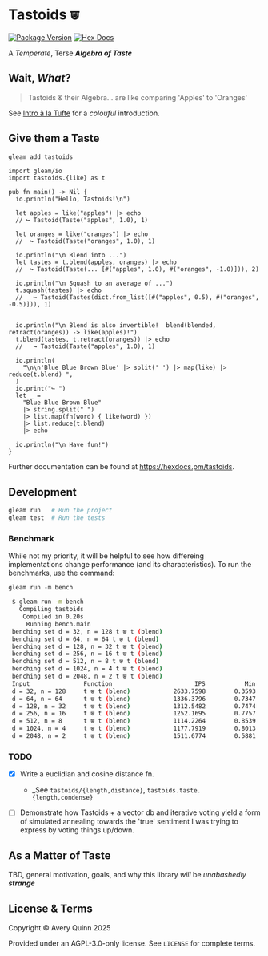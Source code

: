 # Tastoids ⩐

[![Package Version](https://img.shields.io/hexpm/v/tastoid)](https://hex.pm/packages/tastoids)
[![Hex Docs](https://img.shields.io/badge/hex-docs-ffaff3)](https://hexdocs.pm/tastoids/)

A _Temperate_, Terse ***Algebra of Taste***

## Wait, _What_?

> Tastoids & their Algebra... are like comparing 'Apples' to 'Oranges'

See [Intro à la Tufte](http://tastoidea.qtr.fea.st/) for a _colouful_ introduction.

## Give them a Taste

```sh
gleam add tastoids
```

```gleam
import gleam/io
import tastoids.{like} as t

pub fn main() -> Nil {
  io.println("Hello, Tastoids!\n")

  let apples = like("apples") |> echo
  // ↪ Tastoid(Taste("apples", 1.0), 1)

  let oranges = like("oranges") |> echo
  //  ↪ Tastoid(Taste("oranges", 1.0), 1)

  io.println("\n Blend into ...")
  let tastes = t.blend(apples, oranges) |> echo
  //  ↪ Tastoid(Taste(... [#("apples", 1.0), #("oranges", -1.0)])), 2)

  io.println("\n Squash to an average of ...")
  t.squash(tastes) |> echo
  //   ↪ Tastoid(Tastes(dict.from_list([#("apples", 0.5), #("oranges", -0.5)])), 1)


  io.println("\n Blend is also invertible!  blend(blended, retract(oranges)) -> like(apples)!")
  t.blend(tastes, t.retract(oranges)) |> echo
  //   ↪ Tastoid(Taste("apples", 1.0), 1)

  io.println(
    "\n\n'Blue Blue Brown Blue' |> split(' ') |> map(like) |> reduce(t.blend) ",
  )
  io.print("↪ ")
  let _ =
    "Blue Blue Brown Blue"
    |> string.split(" ")
    |> list.map(fn(word) { like(word) })
    |> list.reduce(t.blend)
    |> echo

  io.println("\n Have fun!")
}
```

Further documentation can be found at <https://hexdocs.pm/tastoids>.

## Development

```sh
gleam run   # Run the project
gleam test  # Run the tests
```

### Benchmark

While not my priority, it will be helpful to see how differeing implementations
change performance (and its characteristics). To run the benchmarks, use the command:

`gleam run -m bench`

```bash
 $ gleam run -m bench
   Compiling tastoids
    Compiled in 0.20s
     Running bench.main
 benching set d = 32, n = 128 t ⩐ t (blend)
 benching set d = 64, n = 64 t ⩐ t (blend)
 benching set d = 128, n = 32 t ⩐ t (blend)
 benching set d = 256, n = 16 t ⩐ t (blend)
 benching set d = 512, n = 8 t ⩐ t (blend)
 benching set d = 1024, n = 4 t ⩐ t (blend)
 benching set d = 2048, n = 2 t ⩐ t (blend)
 Input               Function                       IPS           Min           P99          Mean
 d = 32, n = 128     t ⩐ t (blend)            2633.7598        0.3593        0.4654        0.3796
 d = 64, n = 64      t ⩐ t (blend)            1336.3796        0.7347        0.7661        0.7482
 d = 128, n = 32     t ⩐ t (blend)            1312.5482        0.7474        0.7781        0.7618
 d = 256, n = 16     t ⩐ t (blend)            1252.1695        0.7757        0.8384        0.7986
 d = 512, n = 8      t ⩐ t (blend)            1114.2264        0.8539        1.2794        0.8974
 d = 1024, n = 4     t ⩐ t (blend)            1177.7919        0.8013        1.3194        0.8490
 d = 2048, n = 2     t ⩐ t (blend)            1511.6774        0.5881        1.1395        0.6615
```

### TODO

- [X] Write a euclidian and cosine distance fn.
  - _See `tastoids/{length,distance}`, `tastoids.taste.{length,condense}`
- [ ] Demonstrate how Tastoids + a vector db and iterative voting
      yield a form of simulated annealing towards the 'true' sentiment
      I was trying to express by voting things up/down.


## As a Matter of Taste

TBD, general motivation, goals, and why this library _will_ be *unabashedly **strange*** 

## License & Terms

Copyright © Avery Quinn 2025

Provided under an AGPL-3.0-only license.  See `LICENSE` for complete terms.
